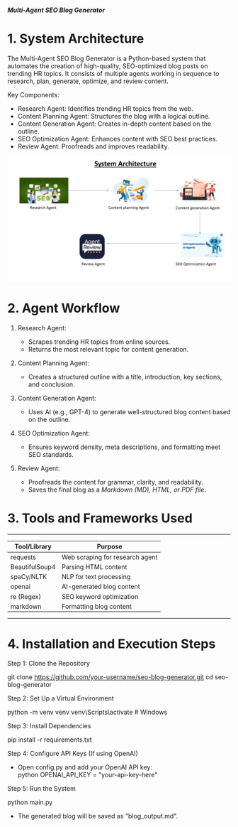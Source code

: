 ##### Multi-Agent SEO Blog Generator

# 1. System Architecture  
The Multi-Agent SEO Blog Generator is a Python-based system that automates the creation of high-quality, SEO-optimized blog posts on trending HR topics. It consists of multiple agents working in sequence to research, plan, generate, optimize, and review content.  

Key Components:  
- Research Agent: Identifies trending HR topics from the web.  
- Content Planning Agent: Structures the blog with a logical outline.  
- Content Generation Agent: Creates in-depth content based on the outline.  
- SEO Optimization Agent: Enhances content with SEO best practices.  
- Review Agent: Proofreads and improves readability.  

![image alt](https://github.com/Leebansesario/Multi-agent-SEO-Blog-Generator/blob/a651e09e710da2ec3c6ae40140875e2b373bea77/Presentation1.jpg)


# 2. Agent Workflow  

1. Research Agent:
   - Scrapes trending HR topics from online sources.  
   - Returns the most relevant topic for content generation.  

2. Content Planning Agent:  
   - Creates a structured outline with a title, introduction, key sections, and conclusion.  

3. Content Generation Agent:  
   - Uses AI (e.g., GPT-4) to generate well-structured blog content based on the outline.  

4. SEO Optimization Agent:  
   - Ensures keyword density, meta descriptions, and formatting meet SEO standards.  

5. Review Agent:  
   - Proofreads the content for grammar, clarity, and readability.  
   - Saves the final blog as a *Markdown (MD), HTML, or PDF file*.  


# 3. Tools and Frameworks Used  

----------------------------------------------------
| Tool/Library   |         Purpose                 |  
|----------------|---------------------------------|  
| requests       | Web scraping for research agent |  
| BeautifulSoup4 | Parsing HTML content            |  
| spaCy/NLTK     | NLP for text processing         |  
| openai         | AI-generated blog content       |  
| re (Regex)     | SEO keyword optimization        |  
| markdown       | Formatting blog content         |  
----------------------------------------------------

# 4. Installation and Execution Steps 

Step 1: Clone the Repository 

git clone https://github.com/your-username/seo-blog-generator.git
cd seo-blog-generator


Step 2: Set Up a Virtual Environment  

python -m venv venv
venv\Scripts\activate     # Windows


Step 3: Install Dependencies  

pip install -r requirements.txt


Step 4: Configure API Keys (If using OpenAI)  
- Open config.py and add your OpenAI API key:  
  python
  OPENAI_API_KEY = "your-api-key-here"
  

Step 5: Run the System  

python main.py
- The generated blog will be saved as "blog_output.md".  
 



